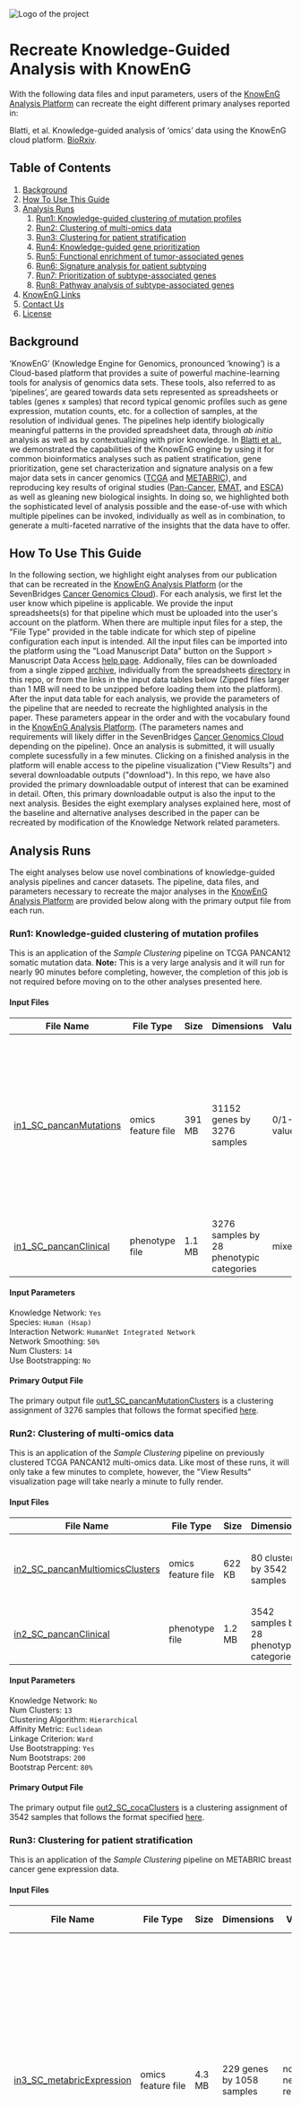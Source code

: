 ![Logo of the project](https://knoweng.org/wp-content/uploads/2016/08/knoweng_wordmark_all_versions_knoweng_logo_LtBkg_LongTag-1.png)

# Recreate Knowledge-Guided Analysis with KnowEnG

With the following data files and input parameters, users of the [KnowEnG Analysis Platform](https://knoweng.org/analyze/) can recreate the eight different primary analyses reported in: 

Blatti, et al. Knowledge-guided analysis of ‘omics’ data using the KnowEnG cloud platform. [BioRxiv](https://www.biorxiv.org/content/10.1101/642124v1).

## Table of Contents
1. [Background](#background)
2. [How To Use This Guide](#how-to-use-this-guide)
3. [Analysis Runs](#analysis-runs)
    1. [Run1: Knowledge-guided clustering of mutation profiles](#run1-knowledge-guided-clustering-of-mutation-profiles)
    2. [Run2: Clustering of multi-omics data](#run2-clustering-of-multi-omics-data)
    3. [Run3: Clustering for patient stratification](#run3-clustering-for-patient-stratification)
    4. [Run4: Knowledge-guided gene prioritization](#run4-knowledge-guided-gene-prioritization)
    5. [Run5: Functional enrichment of tumor-associated genes](#run5-functional-enrichment-of-tumor-associated-genes)
    6. [Run6: Signature analysis for patient subtyping](#run6-signature-analysis-for-patient-subtyping)
    7. [Run7: Prioritization of subtype-associated genes](#run7-prioritization-of-subtype-associated-genes)
    8. [Run8: Pathway analysis of subtype-associated genes](#run8-pathway-analysis-of-subtype-associated-genes)
4. [KnowEnG Links](#knoweng-links)
5. [Contact Us](#contact-us)
6. [License](#license)

## Background

‘KnowEnG’ (Knowledge Engine for Genomics, pronounced ‘knowing’) is a Cloud-based platform that provides a suite of powerful machine-learning tools for analysis of genomics data sets. These tools, also referred to as ‘pipelines’, are geared towards data sets represented as spreadsheets or tables (genes x samples) that record typical genomic profiles such as gene expression, mutation counts, etc. for a collection of samples, at the resolution of individual genes. The pipelines help identify biologically meaningful patterns in the provided spreadsheet data, through _ab initio_ analysis as well as by contextualizing with prior knowledge. In [Blatti et al.](https://www.biorxiv.org/content/10.1101/642124v1), we demonstrated the capabilities of the KnowEnG engine by using it for common bioinformatics analyses such as patient stratification, gene prioritization, gene set characterization and signature analysis on a few major data sets in cancer genomics ([TCGA](https://portal.gdc.cancer.gov/) and [METABRIC](http://molonc.bccrc.ca/aparicio-lab/datasets/)), and reproducing key results of original studies ([Pan-Cancer](https://www.ncbi.nlm.nih.gov/pubmed/25109877), [EMAT](https://www.biorxiv.org/content/10.1101/219410v2), and [ESCA](https://www.ncbi.nlm.nih.gov/pubmed/28052061)) as well as gleaning new biological insights. In doing so, we highlighted both the sophisticated level of analysis possible and the ease-of-use with which multiple pipelines can be invoked, individually as well as in combination, to generate a multi-faceted narrative of the insights that the data have to offer.  

## How To Use This Guide
In the following section, we highlight eight analyses from our publication that can be recreated in the [KnowEnG Analysis Platform](https://knoweng.org/analyze/) (or the SevenBridges [Cancer Genomics Cloud](https://cgc.sbgenomics.com/public/apps#q?search=knoweng)).  For each analysis, we first let the user know which pipeline is applicable. We provide the input spreadsheets(s) for that pipeline which must be uploaded into the user's account on the platform. When there are multiple input files for a step, the "File Type" provided in the table indicate for which step of pipeline configuration each input is intended. All the input files can be imported into the platform using the "Load Manuscript Data" button on the Support > Manuscript Data Access [help page](https://platform.knoweng.org/static/#/support/manuscript). Addionally, files can be downloaded from a single zipped [archive](https://s3.amazonaws.com/knoweng-publication-data/blatti_et_al_2019.tar.gz), individually from the spreadsheets [directory](spreadsheets/) in this repo, or from the links in the input data tables below (Zipped files larger than 1 MB will need to be unzipped before loading them into the platform). After the input data table for each analysis, we provide the parameters of the pipeline that are needed to recreate the highlighted analysis in the paper. These parameters appear in the order and with the vocabulary found in the [KnowEnG Analysis Platform](https://knoweng.org/analyze/). (The parameters names and requirements will likely differ in the SevenBridges [Cancer Genomics Cloud](https://cgc.sbgenomics.com/public/apps#q?search=knoweng) depending on the pipeline). Once an analysis is submitted, it will usually complete sucessfully in a few minutes.  Clicking on a finished analysis in the platform will enable access to the pipeline visualization ("View Results") and several downloadable outputs ("download"). In this repo, we have also provided the primary downloadable output of interest that can be examined in detail. Often, this primary downloadable output is also the input to the next analysis.  Besides the eight exemplary analyses explained here, most of the baseline and alternative analyses described in the paper can be recreated by modification of the Knowledge Network related parameters. 

## Analysis Runs

The eight analyses below use novel combinations of knowledge-guided analysis pipelines and cancer datasets. The pipeline, data files, and parameters necessary to recreate the major analyses in the [KnowEnG Analysis Platform](https://knoweng.org/analyze/) are provided below along with the primary output file from each run.

### Run1: Knowledge-guided clustering of mutation profiles

This is an application of the *Sample Clustering* pipeline on TCGA PANCAN12 somatic mutation data. **Note:** This is a very large analysis and it will run for nearly 90 minutes before completing, however, the completion of this job is not required before moving on to the other analyses presented here.

#### Input Files
**File Name**|**File Type**|**Size**|**Dimensions**|**Values**|**Original Source**|**Description**
---|---|---|---|---|---|---
[in1_SC_pancanMutations](spreadsheets/in1_SC_pancanMutations.bz2)|omics feature file|391 MB|31152 genes by 3276 samples|0/1-valued|TCGA_PANCAN12_mutation-2015-01-28.tgz file from UCSC Cancer Genome Browser PANCAN12 collection|presence of non-silent somatic mutation in protein coding region of gene for sample, gene names have been mapped to Ensembl IDs by [KN_Mapper](https://github.com/KnowEnG/KN_Mapper)
[in1_SC_pancanClinical](spreadsheets/in1_SC_pancanClinical.bz2)|phenotype file|1.1 MB|3276 samples by 28 phenotypic categories|mixed|TCGA_PANCAN12_mutation-2015-01-28.tgz file from UCSC Cancer Genome Browser PANCAN12 collection|clinical data for TCGA samples

#### Input Parameters
Knowledge Network: `Yes`  
Species: `Human (Hsap)`  
Interaction Network: `HumanNet Integrated Network`  
Network Smoothing: `50%`  
Num Clusters: `14`  
Use Bootstrapping: `No` 

#### Primary Output File
The primary output file [out1_SC_pancanMutationClusters](spreadsheets/out1_SC_pancanMutationClusters) is a clustering assignment of 3276 samples that follows the format specified [here](https://github.com/KnowEnG/quickstart-demos/blob/master/pipeline_readmes/README-SC.md#a-sample_labels_by_clustertxt---sample-cluster-assignment-file).


### Run2: Clustering of multi-omics data

This is an application of the *Sample Clustering* pipeline on previously clustered TCGA PANCAN12 multi-omics data. Like most of these runs, it will only take a few minutes to complete, however, the "View Results" visualization page will take nearly a minute to fully render.

#### Input Files
**File Name**|**File Type**|**Size**|**Dimensions**|**Values**|**Original Source**|**Description**
---|---|---|---|---|---|---
[in2_SC_pancanMultiomicsClusters](spreadsheets/in2_SC_pancanMultiomicsClusters)|omics feature file|622 KB|80 clusters by 3542 samples|0/1-valued|Jupyter output|presence of sample in cluster from previous clusterings
[in2_SC_pancanClinical](spreadsheets/in2_SC_pancanClinical.bz2)|phenotype file|1.2 MB|3542 samples by 28 phenotypic categories|mixed|TCGA_PANCAN12_mutation-2015-01-28.tgz file from UCSC Cancer Genome Browser PANCAN12 collection|clinical data for TCGA samples

#### Input Parameters
Knowledge Network: `No`  
Num Clusters: `13`  
Clustering Algorithm: `Hierarchical`  
Affinity Metric: `Euclidean`  
Linkage Criterion: `Ward`    
Use Bootstrapping: `Yes`  
Num Bootstraps: `200`  
Bootstrap Percent: `80%`  

#### Primary Output File
The primary output file [out2_SC_cocaClusters](spreadsheets/out2_SC_cocaClusters) is a clustering assignment of 3542 samples that follows the format specified [here](https://github.com/KnowEnG/quickstart-demos/blob/master/pipeline_readmes/README-SC.md#a-sample_labels_by_clustertxt---sample-cluster-assignment-file).


### Run3: Clustering for patient stratification

This is an application of the *Sample Clustering* pipeline on METABRIC breast cancer gene expression data. 

#### Input Files
**File Name**|**File Type**|**Size**|**Dimensions**|**Values**|**Original Source**|**Description**
---|---|---|---|---|---|---
[in3_SC_metabricExpression](spreadsheets/in3_SC_metabricExpression.bz2)|omics feature file|4.3 MB|229 genes by 1058 samples|non-negative real|microarray gene expression breast cancer dataset from [OASIS](http://oasis-genomics.org/)|absolute values of z-normalized log2 transformed probe intensity values of  EMT-related genes from the METABRIC study, gene names have been mapped to Ensembl IDs by [KN_Mapper](https://github.com/KnowEnG/KN_Mapper) and sample IDs have been converted to variable names
[in3_SC_metabricClinical](spreadsheets/in3_SC_metabricClinical)|phenotype file|816 KB|1058 samples by 117 phenotypic categories|mixed|Supplementary [data](https://www.nature.com/articles/nature10983#supplementary-information) from Curtis et al. |clinical data for METABRIC samples with converted sample IDs

#### Input Parameters
Knowledge Network: `Yes`  
Species: `Human (Hsap)`  
Interaction Network: `HumanNet Integrated Network`  
Network Smoothing: `50%`  
Num Clusters: `2`  
Use Bootstrapping: `No`  

#### Primary Output File
The primary output file [out3_SC_metabricClusters](spreadsheets/out3_SC_metabricClusters) is a clustering assignment of 1058 samples that follows the format specified [here](https://github.com/KnowEnG/quickstart-demos/blob/master/pipeline_readmes/README-SC.md#a-sample_labels_by_clustertxt---sample-cluster-assignment-file).


### Run4: Knowledge-guided gene prioritization

This is an application of the *Feature Prioritization* pipeline on the TCGA PANCAN12 gene expression data. 

#### Input Files
**File Name**|**File Type**|**Size**|**Dimensions**|**Values**|**Original Source**|**Description**
---|---|---|---|---|---|---
[in4_FP_pancanExpression](spreadsheets/in4_FP_pancanExpression.bz2)|omics feature file|427 MB|14373 genes by 3599 samples|real values|TCGA_PANCAN12_exp_HiSeqV2-2015-01-28.tgz file from UCSC Cancer Genome Browser PANCAN12 collection, more information [here](https://www.synapse.org/#!Synapse:syn1715755)|gene normalized log2 expression of gene for sample, missing values are filled with gene mean, gene names have been mapped to Ensembl IDs by [KN_Mapper](https://github.com/KnowEnG/KN_Mapper)
[in4_FP_pancanDiseaseType](spreadsheets/in4_FP_pancanDiseaseType)|response file|197 KB|5040 samples by 12 disease types|0/1-valued|TCGA_PANCAN12_exp_HiSeqV2-2015-01-28.tgz file from UCSC Cancer Genome Browser PANCAN12 collection|clinical data for TCGA samples where "_primary_disease" field is transformed into membership matrix by "Category to Binary" tool in Spreadsheet Transformations Jupyter notebook

#### Input Parameters
Knowledge Network: `Yes`  
Species: `Human (Hsap)`  
Interaction Network: `HumanNet Integrated Network`  
Network Smoothing: `50%`  
Prioritization Method: `T-test`  
Missing Values: `Average`  
Response-Correlated Features: `50`  
Exported Features: `100`  
Use Bootstrapping: `No`  

#### Primary Output File
The primary output file [in5_GSC_diseaseGenes_out4](spreadsheets/in5_GSC_diseaseGenes_out4) is a gene set membership spreadsheet for 12 disease type gene sets that follows the format specified [here](https://github.com/KnowEnG/quickstart-demos/blob/master/pipeline_readmes/README-FP.md#b-top_features_by_phenotype_matrix---top-ranked-feature-sets-per-phenotype).


### Run5: Functional enrichment of tumor-associated genes 

This is an application of the *Gene Set Characterization* pipeline on the results found in the the primary output of Run4. 

#### Input File
**File Name**|**File Type**|**Size**|**Dimensions**|**Values**|**Original Source**|**Description**
---|---|---|---|---|---|---
[in5_GSC_diseaseGenes_out4](spreadsheets/in5_GSC_diseaseGenes_out4)|membership spreadsheet|562 KB|14373 genes by 12 disease types|0/1-valued|run4 FP primary output|[format description](https://github.com/KnowEnG/quickstart-demos/blob/master/pipeline_readmes/README-FP.md#b-top_features_by_phenotype_matrix---top-ranked-feature-sets-per-phenotype)

#### Input Parameters
Species: `Human (Hsap)`  
Public Gene Sets: `Ontologies > Gene Ontology`  
Knowledge Network: `No`  

#### Primary Output File
The primary output file [out5_GSC_diseaseGeneOntology](spreadsheets/out5_GSC_diseaseGeneOntology.bz2) is a list of enriched gene set pairs that follows the format specified [here](https://github.com/KnowEnG/quickstart-demos/blob/master/pipeline_readmes/README-GSC.md#a-gsc_resultstxt---gene-set-characterization-results-file).


### Run6: Signature analysis for patient subtyping

This is an application of the *Signature Analysis* pipeline relating ESCC tumor samples from TCGA to known LUSC gene expression signatures. 

#### Input Files
**File Name**|**File Type**|**Size**|**Dimensions**|**Values**|**Original Source**|**Description**
---|---|---|---|---|---|---
[in6_SA_esccExpression](spreadsheets/in6_SA_esccExpression.bz2)|omics query file|27 MB|17842 genes by 79 samples|real values|TCGA data from the SevenBridges Cancer Genomics Cloud, instructions for download found [here](https://github.com/KnowEnG/KnowEnG_CWL/tree/master/CGC#gathering-the-tcga-input-files)|gene normalized log2(FPKM +1) gene expression of gene for sample, gene names have been mapped to Ensembl IDs by [KN_Mapper](https://github.com/KnowEnG/KN_Mapper)
[in6_SA_luscSignatures](spreadsheets/in6_SA_luscSignatures)|signature file|18 KB|197 genes by 4 subtypes|real values|“predictor.centroids” signature data from Wilkerson et al. study found on [here]([http://cancer.unc.edu/nhayes/publications/scc/).|Normalized lung squamous cell carcinoma signatures from microarray expression measurements, gene names have been mapped to Ensembl IDs by [KN_Mapper](https://github.com/KnowEnG/KN_Mapper)

#### Input Parameter
Similarity Measure: `Spearman`  

#### Primary Output File
The primary output file [in7_FP_esccBestSignature_out6](spreadsheets/in7_FP_esccBestSignature_out6) is a membership matrix that maps each ESCC sample to one of four LUSC subtypes and follows the format specified [here](https://github.com/KnowEnG/quickstart-demos/blob/master/pipeline_readmes/README-SA.md#b-similarity_matrixbinarytsv---indicates-the-signature-with-the-maximum-score-for-each-sample).


### Run7: Prioritization of subtype-associated genes

This is an application of the *Feature Prioritization* pipeline on the results found in the primary output of Run6. 

#### Input Files
**File Name**|**File Type**|**Size**|**Dimensions**|**Values**|**Original Source**|**Description**
---|---|---|---|---|---|---
[in7_FP_esccExpression](spreadsheets/in7_FP_esccExpression.bz2)|omics query file|27 MB|17842 genes by 79 samples|real values|TCGA data from the SevenBridges Cancer Genomics Cloud, instructions for download found [here](https://github.com/KnowEnG/KnowEnG_CWL/tree/master/CGC#gathering-the-tcga-input-files)|gene normalized log2(FPKM +1) gene expression of gene for sample, gene names have been mapped to Ensembl IDs by [KN_Mapper](https://github.com/KnowEnG/KN_Mapper)
[in7_FP_esccBestSignature_out6](spreadsheets/in7_FP_esccBestSignature_out6)|response file|2 KB|79 samples by 4 subtypes|0/1-valued|run6 SA primary output|[format description](https://github.com/KnowEnG/quickstart-demos/blob/master/pipeline_readmes/README-SA.md#b-similarity_matrixbinarytsv---indicates-the-signature-with-the-maximum-score-for-each-sample)

#### Input Parameters
Knowledge Network: `No`  
Prioritization Method: `T-test`  
Missing Values: `Reject`  
Exported Features: `100`  
Use Bootstrapping: `No`  

#### Primary Output File
The primary output file [in8_GSC_signatSpecificGenes_out7](spreadsheets/in8_GSC_signatSpecificGenes_out7) is a gene set membership spreadsheet for 4 subtype gene sets that follows the format specified [here](https://github.com/KnowEnG/quickstart-demos/blob/master/pipeline_readmes/README-FP.md#b-top_features_by_phenotype_matrix---top-ranked-feature-sets-per-phenotype).


### Run8: Pathway analysis of subtype-associated genes

This is an application of the *Gene Set Characterization* pipeline on the results found in the primary output of Run7. 

#### Input File
**File Name**|**File Type**|**Size**|**Dimensions**|**Values**|**Original Source**|**Description**
---|---|---|---|---|---|---
[in8_GSC_signatSpecificGenes_out7](spreadsheets/in8_GSC_signatSpecificGenes_out7)|membership spreadsheet|419 KB|17842 genes by 4 subtypes|0/1-valued|run7 FP primary output|[format description](https://github.com/KnowEnG/quickstart-demos/blob/master/pipeline_readmes/README-FP.md#b-top_features_by_phenotype_matrix---top-ranked-feature-sets-per-phenotype)

#### Input Parameters
Species: `Human (Hsap)`  
Public Gene Sets: `Pathways > Enrichr Pathway Membership`  
Knowledge Network: `Yes`  
Interaction Network: `HumanNet Integrated Network`  
Network Smoothing: `50%`  

#### Primary Output File
The primary output file [out8_GSC_pathwayEnrichments](spreadsheets/out8_GSC_pathwayEnrichments) is a list of enriched gene set pairs that follows the format specified [here](https://github.com/KnowEnG/quickstart-demos/blob/master/pipeline_readmes/README-GSC.md#a-gsc_resultstxt---gene-set-characterization-results-file).


## KnowEnG Links

Here are a collection of useful links if you wish to explore the KnowEnG Analytics Platform further:

- Platform homepage: [https://knoweng.org/analyze/](https://knoweng.org/analyze/)
- Platform Quickstart Guides and Videos: 
[https://knoweng.org/quick-start/](https://knoweng.org/quick-start/)
- Knowledge Network Contents: 
[https://knoweng.org/kn-overview/](https://knoweng.org/kn-overview/) and 
[https://github.com/KnowEnG/KN_Fetcher/blob/master/Contents.md](https://github.com/KnowEnG/KN_Fetcher/blob/master/Contents.md)
- KnowEnG in Seven Bridges Cancer Genomics Cloud: [https://cgc.sbgenomics.com/public/apps#q?search=knoweng](https://cgc.sbgenomics.com/public/apps#q?search=knoweng)
- GitHub Repositories: [https://knoweng.github.io/](https://knoweng.github.io/)
- Dockerhub: [https://hub.docker.com/u/knowengdev/](https://hub.docker.com/u/knowengdev/)
- Jupyter: [https://knowtebook.knoweng.org/](https://knowtebook.knoweng.org/)


## Contact Us

Have questions or feedback about the KnowEnG Platform? KnowEnG Center staff will respond to your technical support questions by email M-F during normal business hours and as we are able.

Contact us at [knoweng-support@illinois.edu](mailto:knoweng-support@illinois.edu)

## License

This README and the files in the `spreadsheets` subdirectory are provided under 
the [Creative Commons Attribution 4.0 License](https://creativecommons.org/licenses/by/4.0/).

As explained in the text above, some spreadsheets contain data from third parties. More
information about the use and distribution of these data can be found on the
following pages:
- https://www.synapse.org/#!Synapse:syn2468297/wiki/64259
- http://oasis-genomics.org/includes/pfizer/terms.html
- https://gdc.cancer.gov/about-gdc/gdc-faqs
